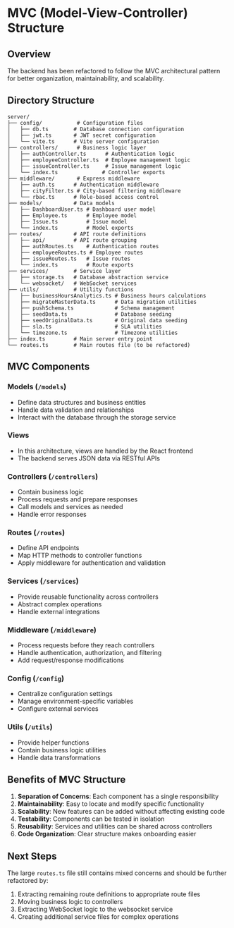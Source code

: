 # MVC (Model-View-Controller) Structure

## Overview
The backend has been refactored to follow the MVC architectural pattern for better organization, maintainability, and scalability.

## Directory Structure

```
server/
├── config/           # Configuration files
│   ├── db.ts        # Database connection configuration
│   ├── jwt.ts       # JWT secret configuration
│   └── vite.ts      # Vite server configuration
├── controllers/      # Business logic layer
│   ├── authController.ts      # Authentication logic
│   ├── employeeController.ts  # Employee management logic
│   ├── issueController.ts     # Issue management logic
│   └── index.ts              # Controller exports
├── middleware/       # Express middleware
│   ├── auth.ts      # Authentication middleware
│   ├── cityFilter.ts # City-based filtering middleware
│   └── rbac.ts      # Role-based access control
├── models/          # Data models
│   ├── DashboardUser.ts # Dashboard user model
│   ├── Employee.ts      # Employee model
│   ├── Issue.ts         # Issue model
│   └── index.ts         # Model exports
├── routes/          # API route definitions
│   ├── api/         # API route grouping
│   ├── authRoutes.ts    # Authentication routes
│   ├── employeeRoutes.ts # Employee routes
│   ├── issueRoutes.ts   # Issue routes
│   └── index.ts         # Route exports
├── services/        # Service layer
│   ├── storage.ts   # Database abstraction service
│   └── websocket/   # WebSocket services
├── utils/           # Utility functions
│   ├── businessHoursAnalytics.ts # Business hours calculations
│   ├── migrateMasterData.ts      # Data migration utilities
│   ├── pushSchema.ts             # Schema management
│   ├── seedData.ts               # Database seeding
│   ├── seedOriginalData.ts       # Original data seeding
│   ├── sla.ts                    # SLA utilities
│   └── timezone.ts               # Timezone utilities
├── index.ts         # Main server entry point
└── routes.ts        # Main routes file (to be refactored)
```

## MVC Components

### Models (`/models`)
- Define data structures and business entities
- Handle data validation and relationships
- Interact with the database through the storage service

### Views
- In this architecture, views are handled by the React frontend
- The backend serves JSON data via RESTful APIs

### Controllers (`/controllers`)
- Contain business logic
- Process requests and prepare responses
- Call models and services as needed
- Handle error responses

### Routes (`/routes`)
- Define API endpoints
- Map HTTP methods to controller functions
- Apply middleware for authentication and validation

### Services (`/services`)
- Provide reusable functionality across controllers
- Abstract complex operations
- Handle external integrations

### Middleware (`/middleware`)
- Process requests before they reach controllers
- Handle authentication, authorization, and filtering
- Add request/response modifications

### Config (`/config`)
- Centralize configuration settings
- Manage environment-specific variables
- Configure external services

### Utils (`/utils`)
- Provide helper functions
- Contain business logic utilities
- Handle data transformations

## Benefits of MVC Structure

1. **Separation of Concerns**: Each component has a single responsibility
2. **Maintainability**: Easy to locate and modify specific functionality
3. **Scalability**: New features can be added without affecting existing code
4. **Testability**: Components can be tested in isolation
5. **Reusability**: Services and utilities can be shared across controllers
6. **Code Organization**: Clear structure makes onboarding easier

## Next Steps

The large `routes.ts` file still contains mixed concerns and should be further refactored by:
1. Extracting remaining route definitions to appropriate route files
2. Moving business logic to controllers
3. Extracting WebSocket logic to the websocket service
4. Creating additional service files for complex operations